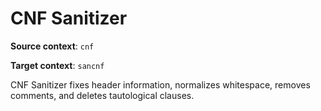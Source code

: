 # CNF Sanitizer

**Source context**: `cnf`

**Target context**: `sancnf`

CNF Sanitizer fixes header information, normalizes whitespace, removes comments, and deletes tautological clauses.
